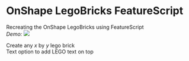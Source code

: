 # OnShape LegoBricks FeatureScript
Recreating the OnShape LegoBricks using FeatureScript\
*Demo:*
![](images/Lego.gif)

Create any *x* by *y* lego brick\
Text option to add LEGO text on top
